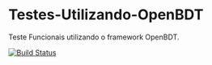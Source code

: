 # Testes-Utilizando-OpenBDT
Teste Funcionais utilizando o framework OpenBDT.

[![Build Status](https://travis-ci.org/andrehenr/Testes-Utilizando-OpenBDT.svg?branch=master)](https://travis-ci.org/andrehenr/Testes-Utilizando-OpenBDT)
